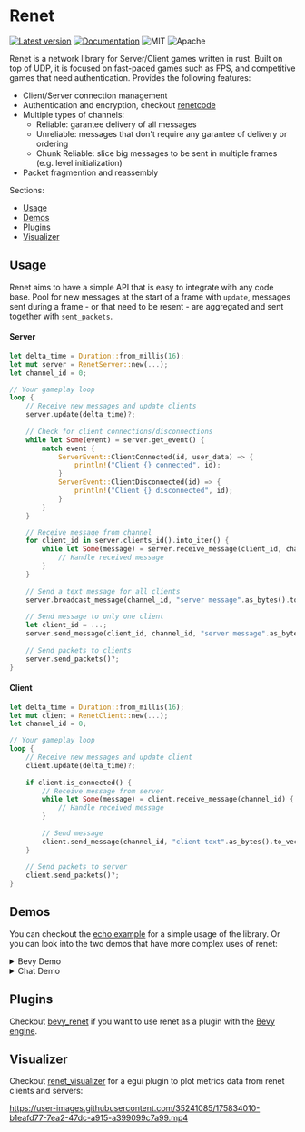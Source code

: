 # Renet
[![Latest version](https://img.shields.io/crates/v/renet.svg)](https://crates.io/crates/renet)
[![Documentation](https://docs.rs/renet/badge.svg)](https://docs.rs/renet)
![MIT](https://img.shields.io/badge/license-MIT-blue.svg)
![Apache](https://img.shields.io/badge/license-Apache-blue.svg)

Renet is a network library for Server/Client games written in rust. Built on top of UDP,
it is focused on fast-paced games such as FPS, and competitive games that need authentication.
Provides the following features:

- Client/Server connection management
- Authentication and encryption, checkout [renetcode](https://github.com/lucaspoffo/renet/tree/master/renetcode)
- Multiple types of channels:
    - Reliable: garantee delivery of all messages
    - Unreliable: messages that don't require any garantee of delivery or ordering
    - Chunk Reliable: slice big messages to be sent in multiple frames (e.g. level initialization)
- Packet fragmention and reassembly

Sections:
* [Usage](#usage)
* [Demos](#demos)
* [Plugins](#plugins)
* [Visualizer](#visualizer)

## Usage
Renet aims to have a simple API that is easy to integrate with any code base. Pool for new messages at the start of a frame with `update`, messages sent during a frame - or that need to be resent - are aggregated and sent together with `sent_packets`.

#### Server
```rust
let delta_time = Duration::from_millis(16);
let mut server = RenetServer::new(...);
let channel_id = 0;

// Your gameplay loop
loop {
    // Receive new messages and update clients
    server.update(delta_time)?;
    
    // Check for client connections/disconnections
    while let Some(event) = server.get_event() {
        match event {
            ServerEvent::ClientConnected(id, user_data) => {
                println!("Client {} connected", id);
            }
            ServerEvent::ClientDisconnected(id) => {
                println!("Client {} disconnected", id);
            }
        }
    }

    // Receive message from channel
    for client_id in server.clients_id().into_iter() {
        while let Some(message) = server.receive_message(client_id, channel_id) {
            // Handle received message
        }
    }
    
    // Send a text message for all clients
    server.broadcast_message(channel_id, "server message".as_bytes().to_vec());
    
    // Send message to only one client
    let client_id = ...;
    server.send_message(client_id, channel_id, "server message".as_bytes().to_vec());
 
    // Send packets to clients
    server.send_packets()?;
}
```

#### Client

```rust
let delta_time = Duration::from_millis(16);
let mut client = RenetClient::new(...);
let channel_id = 0;

// Your gameplay loop
loop {
    // Receive new messages and update client
    client.update(delta_time)?;
    
    if client.is_connected() {
        // Receive message from server
        while let Some(message) = client.receive_message(channel_id) {
            // Handle received message
        }
        
        // Send message
        client.send_message(channel_id, "client text".as_bytes().to_vec());
    }
 
    // Send packets to server
    client.send_packets()?;
}
```

## Demos
You can checkout the [echo example](https://github.com/lucaspoffo/renet/blob/master/renet/examples/echo.rs) for a simple usage of the library. Or you can look into the two demos that have more complex uses of renet:

<details><summary>Bevy Demo</summary>
<br/>
Simple bevy application to demonstrate how you could replicate entities and send reliable messages as commands from the server/client using renet:
<br/>
<br/>

[Bevy Demo.webm](https://user-images.githubusercontent.com/35241085/180664609-f8c969e0-d313-45c0-9c04-8a116896d0bd.webm)

[Repository](https://github.com/lucaspoffo/renet/tree/master/demo_bevy)
</details>

<details><summary>Chat Demo</summary>
<br/>
Simple chat application made with egui to demonstrate how you could handle errors, states transitions and client self hosting:
<br/>
<br/>

[Chat Demo.webm](https://user-images.githubusercontent.com/35241085/180664911-0baf7b35-c9d4-43ff-b793-5955060adebc.webm)

[Repository](https://github.com/lucaspoffo/renet/tree/master/demo_chat)
</details>

## Plugins

Checkout [bevy_renet](https://github.com/lucaspoffo/renet/tree/master/bevy_renet) if you want to use renet as a plugin with the [Bevy engine](https://bevyengine.org/).

## Visualizer

Checkout [renet_visualizer](https://github.com/lucaspoffo/renet/tree/master/renet_visualizer) for a egui plugin to plot metrics data from renet clients and servers:

https://user-images.githubusercontent.com/35241085/175834010-b1eafd77-7ea2-47dc-a915-a399099c7a99.mp4
